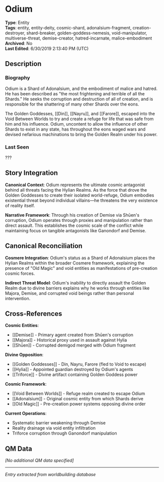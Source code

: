 # Odium

**Type**: Entity  
**Tags**: entity, entity-deity, cosmic-shard, adonalsium-fragment, creation-destroyer, shard-breaker, golden-goddess-nemesis, void-manipulator, multiverse-threat, demise-creator, hatred-incarnate, malice-embodiment  
**Archived**: No  
**Last Edited**: 6/30/2019 2:13:40 PM (UTC)

## Description
### Biography
Odium is a Shard of Adonalsium, and the embodiment of malice and hatred. He has been described as "the most frightening and terrible of all the Shards." He seeks the corruption and destruction of all of creation, and is responsible for the shattering of many other Shards over the eons.

The Golden Goddesses, [[Din]], [[Nayru]], and [[Farore]], escaped into the Void Between Worlds to try and create a refuge for life that was safe from him and his influence. Odium, uncontent to allow the influence of other Shards to exist in any state, has throughout the eons waged wars and devised nefarious machinations to bring the Golden Realm under his power.

### Last Seen
???

## Story Integration
**Canonical Context**: Odium represents the ultimate cosmic antagonist behind all threats facing the Hylian Realms. As the force that drove the Golden Goddesses to create their isolated world-refuge, Odium embodies existential threat beyond individual villains—he threatens the very existence of reality itself.

**Narrative Framework**: Through his creation of Demise via Shūen's corruption, Odium operates through proxies and manipulation rather than direct assault. This establishes the cosmic scale of the conflict while maintaining focus on tangible antagonists like Ganondorf and Demise.

## Canonical Reconciliation
**Cosmere Integration**: Odium's status as a Shard of Adonalsium places the Hylian Realms within the broader Cosmere framework, explaining the presence of "Old Magic" and void entities as manifestations of pre-creation cosmic forces.

**Indirect Threat Model**: Odium's inability to directly assault the Golden Realm due to divine barriers explains why he works through entities like Majora, Demise, and corrupted void beings rather than personal intervention.

## Cross-References
**Cosmic Entities**: 
- [[Demise]] - Primary agent created from Shūen's corruption
- [[Majora]] - Historical proxy used in assault against Hylia
- [[Shūen]] - Corrupted demigod merged with Odium fragment

**Divine Opposition**: 
- [[Golden Goddesses]] - Din, Nayru, Farore (fled to Void to escape)
- [[Hylia]] - Appointed guardian destroyed by Odium's agents
- [[Triforce]] - Divine artifact containing Golden Goddess power

**Cosmic Framework**: 
- [[Void Between Worlds]] - Refuge realm created to escape Odium
- [[Adonalsium]] - Original cosmic entity from which Shards derive
- [[Old Magic]] - Pre-creation power systems opposing divine order

**Current Operations**: 
- Systematic barrier weakening through Demise
- Reality drainage via void entity infiltration
- Triforce corruption through Ganondorf manipulation

## QM Data
*[No additional QM data specified]*

---
*Entry extracted from worldbuilding database*
